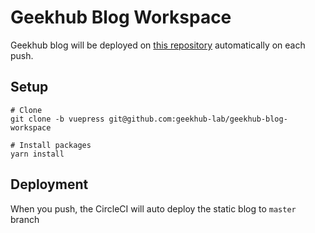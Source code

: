 # Geekhub Blog Workspace

Geekhub blog will be deployed on [this repository](https://github.com/geekhub-lab/geekhub-lab.github.io) automatically on each push.

## Setup

```
# Clone
git clone -b vuepress git@github.com:geekhub-lab/geekhub-blog-workspace

# Install packages
yarn install
```

## Deployment

When you push, the CircleCI will auto deploy the static blog to `master` branch
